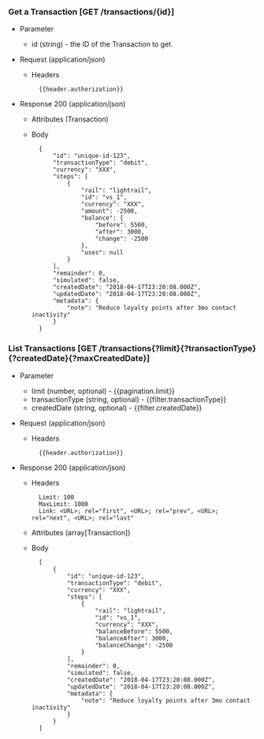 ### Get a Transaction [GET /transactions/{id}]

+ Parameter
    + id (string) - the ID of the Transaction to get.

+ Request (application/json)
    + Headers
    
            {{header.authorization}}

+ Response 200 (application/json)
    + Attributes (Transaction)

    + Body

            {
                "id": "unique-id-123",
                "transactionType": "debit",
                "currency": "XXX",
                "steps": [
                    {
                        "rail": "lightrail",
                        "id": "vs_1",
                        "currency": "XXX",
                        "amount": -2500,
                        "balance": {
                            "before": 5500,
                            "after": 3000,
                            "change": -2500
                        },
                        "uses": null
                    }
                ],
                "remainder": 0,
                "simulated": false,
                "createdDate": "2018-04-17T23:20:08.000Z",
                "updatedDate": "2018-04-17T23:20:08.000Z",
                "metadata": {
                    "note": "Reduce loyalty points after 3mo contact inactivity"
                }
            }

### List Transactions [GET /transactions{?limit}{?transactionType}{?createdDate}{?maxCreatedDate}]

+ Parameter
    + limit (number, optional) - {{pagination.limit}}
    + transactionType (string, optional) - {{filter.transactionType}}
    + createdDate (string, optional) - {{filter.createdDate}}

+ Request (application/json)
    + Headers
    
            {{header.authorization}}

+ Response 200 (application/json)
    + Headers
        
            Limit: 100
            MaxLimit: 1000
            Link: <URL>; rel="first", <URL>; rel="prev", <URL>; rel="next", <URL>; rel="last"
        
    + Attributes (array[Transaction])

    + Body

            [
                {
                    "id": "unique-id-123",
                    "transactionType": "debit",
                    "currency": "XXX",
                    "steps": [
                        {
                            "rail": "lightrail",
                            "id": "vs_1",
                            "currency": "XXX",
                            "balanceBefore": 5500,
                            "balanceAfter": 3000,
                            "balanceChange": -2500
                        }
                    ],
                    "remainder": 0,
                    "simulated": false,
                    "createdDate": "2018-04-17T23:20:08.000Z",
                    "updatedDate": "2018-04-17T23:20:08.000Z",
                    "metadata": {
                        "note": "Reduce loyalty points after 3mo contact inactivity"
                    }
                }
            ]
